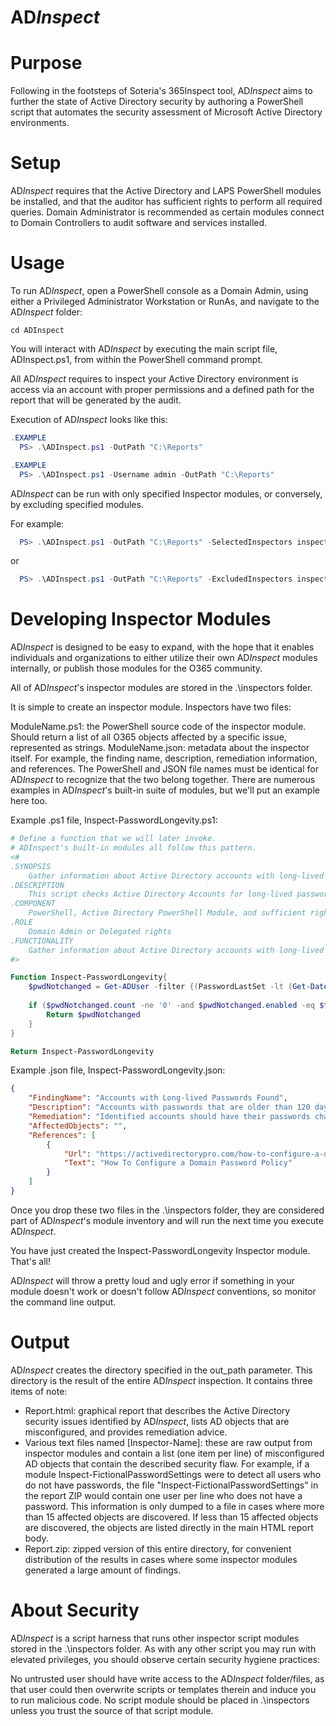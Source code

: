# AD*Inspect*

# Purpose
Following in the footsteps of Soteria's 365Inspect tool, AD*Inspect* aims to further the state of Active Directory security by authoring a PowerShell script that automates the security assessment of Microsoft Active Directory environments.


# Setup
AD*Inspect* requires that the Active Directory and LAPS PowerShell modules be installed, and that the auditor has sufficient rights to perform all required queries.
Domain Administrator is recommended as certain modules connect to Domain Controllers to audit software and services installed.


# Usage
To run AD*Inspect*, open a PowerShell console as a Domain Admin, using either a Privileged Administrator Workstation or RunAs, and navigate to the AD*Inspect* folder:
```
cd ADInspect
```
You will interact with AD*Inspect* by executing the main script file, ADInspect.ps1, from within the PowerShell command prompt.

All AD*Inspect* requires to inspect your Active Directory environment is access via an account with proper permissions and a defined path for the report that will be generated by the audit.

Execution of AD*Inspect* looks like this:

```powershell
.EXAMPLE
  PS> .\ADInspect.ps1 -OutPath "C:\Reports"

.EXAMPLE
  PS> .\ADInspect.ps1 -Username admin -OutPath "C:\Reports"
```

AD*Inspect* can be run with only specified Inspector modules, or conversely, by excluding specified modules.

For example:

```powershell
  PS> .\ADInspect.ps1 -OutPath "C:\Reports" -SelectedInspectors inspector1, inspector2
```
or

```powershell
  PS> .\ADInspect.ps1 -OutPath "C:\Reports" -ExcludedInspectors inspector1, inspector2, inspector3
```

# Developing Inspector Modules
AD*Inspect* is designed to be easy to expand, with the hope that it enables individuals and organizations to either utilize their own AD*Inspect* modules internally, or publish those modules for the O365 community.

All of AD*Inspect*'s inspector modules are stored in the .\inspectors folder.

It is simple to create an inspector module. Inspectors have two files:

ModuleName.ps1: the PowerShell source code of the inspector module. Should return a list of all O365 objects affected by a specific issue, represented as strings.
ModuleName.json: metadata about the inspector itself. For example, the finding name, description, remediation information, and references.
The PowerShell and JSON file names must be identical for AD*Inspect* to recognize that the two belong together. There are numerous examples in AD*Inspect*'s built-in suite of modules, but we'll put an example here too.

Example .ps1 file, Inspect-PasswordLongevity.ps1:

```powershell
# Define a function that we will later invoke.
# ADInspect's built-in modules all follow this pattern.
<#
.SYNOPSIS
    Gather information about Active Directory accounts with long-lived passwords
.DESCRIPTION
    This script checks Active Directory Accounts for long-lived passwords and offers remediation steps
.COMPONENT
    PowerShell, Active Directory PowerShell Module, and sufficient rights to change admin accounts
.ROLE
    Domain Admin or Delegated rights
.FUNCTIONALITY
    Gather information about Active Directory accounts with long-lived passwords
#>

Function Inspect-PasswordLongevity{
    $pwdNotchanged = Get-ADUser -filter {(PasswordLastSet -lt (Get-Date).adddays(-120)) -and (PasswordNeverExpires -eq $false)} -Properties PasswordLastSet
    
    if ($pwdNotchanged.count -ne '0' -and $pwdNotchanged.enabled -eq $true){
        Return $pwdNotchanged
    }
}

Return Inspect-PasswordLongevity
```

Example .json file, Inspect-PasswordLongevity.json:

```json
{
	"FindingName": "Accounts with Long-lived Passwords Found",
	"Description": "Accounts with passwords that are older than 120 days were identified. Passwords that remain unchanged for long periods of time are more susceptable to being cracked",
	"Remediation": "Identified accounts should have their passwords changed. This can be accomplished by setting the 'Must change password at next logon' flag, or running the following PowerShell command: 'Get-ADUser -filter {(PasswordLastSet -lt (Get-Date).adddays(-120)) -and (PasswordNeverExpires -eq $false)} | Set-ADUser -ChangePasswordAtLogon $true'. Additionally, Group Policy Objects and Domain Password Policies should be enforced on all accounts.",
	"AffectedObjects": "",
	"References": [
		{
			"Url": "https://activedirectorypro.com/how-to-configure-a-domain-password-policy/",
			"Text": "How To Configure a Domain Password Policy"
		}
	]
}
```

Once you drop these two files in the .\inspectors folder, they are considered part of AD*Inspect*'s module inventory and will run the next time you execute AD*Inspect*.

You have just created the Inspect-PasswordLongevity Inspector module. That's all!

AD*Inspect* will throw a pretty loud and ugly error if something in your module doesn't work or doesn't follow AD*Inspect* conventions, so monitor the command line output.


# Output
AD*Inspect* creates the directory specified in the out_path parameter. This directory is the result of the entire AD*Inspect* inspection. It contains three items of note:

 - Report.html: graphical report that describes the Active Directory security issues identified by AD*Inspect*, lists AD objects that are misconfigured, and provides remediation advice.
 - Various text files named [Inspector-Name]: these are raw output from inspector modules and contain a list (one item per line) of misconfigured AD objects that contain the described security flaw. For example, if a module Inspect-FictionalPasswordSettings were to detect all users who do not have passwords, the file "Inspect-FictionalPasswordSettings" in the report ZIP would contain one user per line who does not have a password. This information is only dumped to a file in cases where more than 15 affected objects are discovered. If less than 15 affected objects are discovered, the objects are listed directly in the main HTML report body.
 - Report.zip: zipped version of this entire directory, for convenient distribution of the results in cases where some inspector modules generated a large amount of findings.


# About Security
AD*Inspect* is a script harness that runs other inspector script modules stored in the .\inspectors folder. As with any other script you may run with elevated privileges, you should observe certain security hygiene practices:

No untrusted user should have write access to the AD*Inspect* folder/files, as that user could then overwrite scripts or templates therein and induce you to run malicious code.
No script module should be placed in .\inspectors unless you trust the source of that script module.
